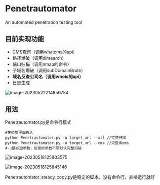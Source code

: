 # Penetrautomator
An automated penetration testing tool

## 目前实现功能

- CMS查询（调用whatcms的api）
- 路径爆破（调用dirsearch）
- 端口扫描（调用nmap的命令）
- 子域名爆破（调用subDomainBrute）
- **域名反查公司名（调用whois的api）**
- 日志生成

![image-20230522214950754](https://jiangxiaoyyds.com/img/Penetrautomator/image-20230522214950754.png)

## 用法

Penetrautomator.py是命令行模式

```
#在终端里面输入
python Penetrautomator.py -u target_url --all //完整扫描
python Penetrautomator.py -u target_url --cms //只查询cms
#-u是必加参数，后面的参数不带默认完整扫描
```

![image-20230518125803575](https://jiangxiaoyyds.com/img/Penetrautomator/image-20230518125803575.png)

![image-20230518125845146](https://jiangxiaoyyds.com/img/Penetrautomator/image-20230518125845146.png)

Penetrautomator_steady_copy.py是稳定的脚本，没有命令行，直接运行就好

## 
